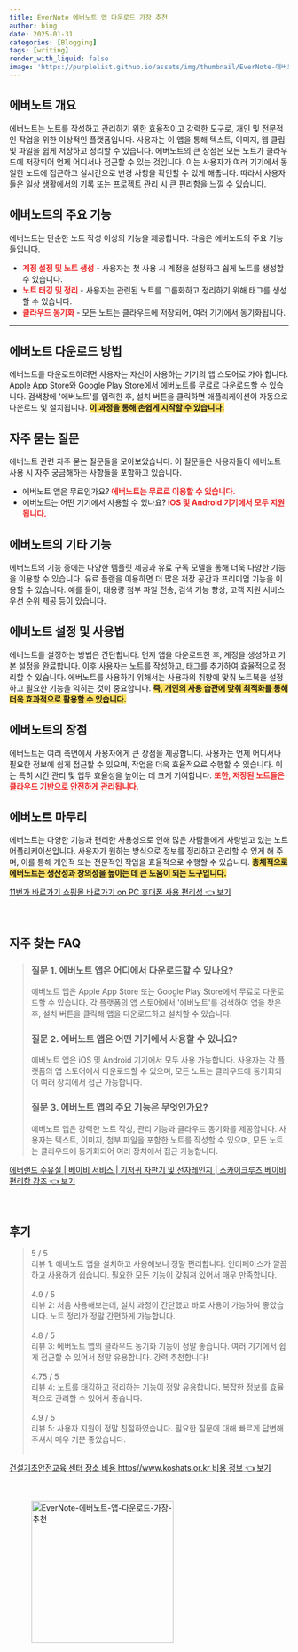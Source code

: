 ```yaml
---
title: EverNote 에버노트 앱 다운로드 가장 추천
author: bing
date: 2025-01-31
categories: [Blogging]
tags: [writing]
render_with_liquid: false
image: 'https://purplelist.github.io/assets/img/thumbnail/EverNote-에버노트-앱-다운로드-가장-추천.webp'
---
```



<h2 id='에버노트_개요'>에버노트 개요</h2>

<p>에버노트는 노트를 작성하고 관리하기 위한 효율적이고 강력한 도구로, 개인 및 전문적인 작업을 위한 이상적인 플랫폼입니다. 사용자는 이 앱을 통해 텍스트, 이미지, 웹 클립 및 파일을 쉽게 저장하고 정리할 수 있습니다. 에버노트의 큰 장점은 모든 노트가 클라우드에 저장되어 언제 어디서나 접근할 수 있는 것입니다. 이는 사용자가 여러 기기에서 동일한 노트에 접근하고 실시간으로 변경 사항을 확인할 수 있게 해줍니다. 따라서 사용자들은 일상 생활에서의 기록 또는 프로젝트 관리 시 큰 편리함을 느낄 수 있습니다.</p>

<h2 id='에버노트_기능'>에버노트의 주요 기능</h2>

<p>에버노트는 단순한 노트 작성 이상의 기능을 제공합니다. 다음은 에버노트의 주요 기능들입니다.</p>

<ul>
    <li><b><span style="color: #ee2323;">계정 설정 및 노트 생성</span></b> - 사용자는 첫 사용 시 계정을 설정하고 쉽게 노트를 생성할 수 있습니다.</li>
    <li><b><span style="color: #ee2323;">노트 태깅 및 정리</span></b> - 사용자는 관련된 노트를 그룹화하고 정리하기 위해 태그를 생성할 수 있습니다.</li>
    <li><b><span style="color: #ee2323;">클라우드 동기화</span></b> - 모든 노트는 클라우드에 저장되어, 여러 기기에서 동기화됩니다.</li>
</ul>

<hr />

<h2 id='에버노트_다운로드'>에버노트 다운로드 방법</h2>

<p>에버노트를 다운로드하려면 사용자는 자신이 사용하는 기기의 앱 스토어로 가야 합니다. Apple App Store와 Google Play Store에서 에버노트를 무료로 다운로드할 수 있습니다. 검색창에 '에버노트'를 입력한 후, 설치 버튼을 클릭하면 애플리케이션이 자동으로 다운로드 및 설치됩니다. <b><span style="background-color: #ffe066;">이 과정을 통해 손쉽게 시작할 수 있습니다.</span></b></p>

<h2 id='자주_묻는_질문'>자주 묻는 질문</h2>

<p>에버노트 관련 자주 묻는 질문들을 모아보았습니다. 이 질문들은 사용자들이 에버노트 사용 시 자주 궁금해하는 사항들을 포함하고 있습니다.</p>

<ul>
    <li>에버노트 앱은 무료인가요?<b><span style="color: #ee2323;"> 에버노트는 무료로 이용할 수 있습니다.</span></b></li>
    <li>에버노트는 어떤 기기에서 사용할 수 있나요?<b><span style="color: #ee2323;"> iOS 및 Android 기기에서 모두 지원됩니다.</span></b></li>
</ul>

<h2 id='에버노트_기타_기능'>에버노트의 기타 기능</h2>

<p>에버노트의 기능 중에는 다양한 템플릿 제공과 유료 구독 모델을 통해 더욱 다양한 기능을 이용할 수 있습니다. 유료 플랜을 이용하면 더 많은 저장 공간과 프리미엄 기능을 이용할 수 있습니다. 예를 들어, 대용량 첨부 파일 전송, 검색 기능 향상, 고객 지원 서비스 우선 순위 제공 등이 있습니다.</p>

<h2 id='에버노트_설정_및_사용법'>에버노트 설정 및 사용법</h2>

<p>에버노트를 설정하는 방법은 간단합니다. 먼저 앱을 다운로드한 후, 계정을 생성하고 기본 설정을 완료합니다. 이후 사용자는 노트를 작성하고, 태그를 추가하여 효율적으로 정리할 수 있습니다. 에버노트를 사용하기 위해서는 사용자의 취향에 맞춰 노트북을 설정하고 필요한 기능을 익히는 것이 중요합니다. <b><span style="background-color: #ffe066;">즉, 개인의 사용 습관에 맞춰 최적화를 통해 더욱 효과적으로 활용할 수 있습니다.</span></b></p>

<h2 id='에버노트의_장점'>에버노트의 장점</h2>

<p>에버노트는 여러 측면에서 사용자에게 큰 장점을 제공합니다. 사용자는 언제 어디서나 필요한 정보에 쉽게 접근할 수 있으며, 작업을 더욱 효율적으로 수행할 수 있습니다. 이는 특히 시간 관리 및 업무 효율성을 높이는 데 크게 기여합니다. <b><span style="color: #ee2323;">또한, 저장된 노트들은 클라우드 기반으로 안전하게 관리됩니다.</span></b></p>

<h2 id='에버노트_마무리'>에버노트 마무리</h2>

<p>에버노트는 다양한 기능과 편리한 사용성으로 인해 많은 사람들에게 사랑받고 있는 노트 어플리케이션입니다. 사용자가 원하는 방식으로 정보를 정리하고 관리할 수 있게 해 주며, 이를 통해 개인적 또는 전문적인 작업을 효율적으로 수행할 수 있습니다. <b><span style="background-color: #ffe066;">총체적으로 에버노트는 생산성과 창의성을 높이는 데 큰 도움이 되는 도구입니다.</span></b></p>


<p><a class="click-button" title="11번가 바로가기 쇼핑몰 바로가기 on PC 휴대폰 사용 편리성" href="https://purplelist.github.io/posts/11%EB%B2%88%EA%B0%80-%EB%B0%94%EB%A1%9C%EA%B0%80%EA%B8%B0-%EC%87%BC%ED%95%91%EB%AA%B0-%EB%B0%94%EB%A1%9C%EA%B0%80%EA%B8%B0-on-PC-%ED%9C%B4%EB%8C%80%ED%8F%B0-%EC%82%AC%EC%9A%A9-%ED%8E%B8%EB%A6%AC%EC%84%B1/" rel="dofollow">11번가 바로가기 쇼핑몰 바로가기 on PC 휴대폰 사용 편리성 👈 보기</a></p><br>
<h2 id='자주_찾는_FAQ'>자주 찾는 FAQ</h2>
<div itemscope="" itemtype="https://schema.org/FAQPage"> 
<blockquote> 
<div itemscope="" itemprop="mainEntity" itemtype="https://schema.org/Question"> 
<h3 itemprop="name">질문 1. 에버노트 앱은 어디에서 다운로드할 수 있나요?</h3> 
<div itemscope="" itemprop="acceptedAnswer" itemtype="https://schema.org/Answer"> 
<span itemprop="text"> 
<p>에버노트 앱은 Apple App Store 또는 Google Play Store에서 무료로 다운로드할 수 있습니다. 각 플랫폼의 앱 스토어에서 '에버노트'를 검색하여 앱을 찾은 후, 설치 버튼을 클릭해 앱을 다운로드하고 설치할 수 있습니다.</p> 
</span> 
</div> 
</div> 

<div itemscope="" itemprop="mainEntity" itemtype="https://schema.org/Question"> 
<h3 itemprop="name">질문 2. 에버노트 앱은 어떤 기기에서 사용할 수 있나요?</h3> 
<div itemscope="" itemprop="acceptedAnswer" itemtype="https://schema.org/Answer"> 
<span itemprop="text"> 
<p>에버노트 앱은 iOS 및 Android 기기에서 모두 사용 가능합니다. 사용자는 각 플랫폼의 앱 스토어에서 다운로드할 수 있으며, 모든 노트는 클라우드에 동기화되어 여러 장치에서 접근 가능합니다.</p> 
</span> 
</div> 
</div> 

<div itemscope="" itemprop="mainEntity" itemtype="https://schema.org/Question"> 
<h3 itemprop="name">질문 3. 에버노트 앱의 주요 기능은 무엇인가요?</h3> 
<div itemscope="" itemprop="acceptedAnswer" itemtype="https://schema.org/Answer"> 
<span itemprop="text"> 
<p>에버노트 앱은 강력한 노트 작성, 관리 기능과 클라우드 동기화를 제공합니다. 사용자는 텍스트, 이미지, 첨부 파일을 포함한 노트를 작성할 수 있으며, 모든 노트는 클라우드에 동기화되어 여러 장치에서 접근 가능합니다.</p> 
</span> 
</div> 
</div> 
</blockquote> 
</div>
<p><a class="click-button" title="에버랜드 수유실 | 베이비 서비스 | 기저귀 자판기 및 전자레인지 | 스카이크루즈 베이비 편리함 강조" href="https://purplelist.github.io/posts/%EC%97%90%EB%B2%84%EB%9E%9C%EB%93%9C-%EC%88%98%EC%9C%A0%EC%8B%A4-%EB%B2%A0%EC%9D%B4%EB%B9%84-%EC%84%9C%EB%B9%84%EC%8A%A4-%EA%B8%B0%EC%A0%80%EA%B7%80-%EC%9E%90%ED%8C%90%EA%B8%B0-%EB%B0%8F-%EC%A0%84%EC%9E%90%EB%A0%88%EC%9D%B8%EC%A7%80-%EC%8A%A4%EC%B9%B4%EC%9D%B4%ED%81%AC%EB%A3%A8%EC%A6%88-%EB%B2%A0%EC%9D%B4%EB%B9%84-%ED%8E%B8%EB%A6%AC%ED%95%A8-%EA%B0%95%EC%A1%B0/" rel="dofollow">에버랜드 수유실 | 베이비 서비스 | 기저귀 자판기 및 전자레인지 | 스카이크루즈 베이비 편리함 강조 👈 보기</a></p><br>
<h2 id='후기'>후기</h2>
<div itemscope itemtype="https://schema.org/Product">
  <blockquote>
  <div itemprop="review" itemscope itemtype="https://schema.org/Review">
      <div itemprop="reviewRating" itemscope itemtype="https://schema.org/Rating"> <span itemprop="ratingValue">5</span> / <span itemprop="bestRating">5</span> </div>
      <span itemprop="reviewBody">리뷰 1: 에버노트 앱을 설치하고 사용해보니 정말 편리합니다. 인터페이스가 깔끔하고 사용하기 쉽습니다. 필요한 모든 기능이 갖춰져 있어서 매우 만족합니다.</span>
  </div>
  <br>
  <div itemprop="review" itemscope itemtype="https://schema.org/Review">
      <div itemprop="reviewRating" itemscope itemtype="https://schema.org/Rating"> <span itemprop="ratingValue">4.9</span> / <span itemprop="bestRating">5</span> </div>
      <span itemprop="reviewBody">리뷰 2: 처음 사용해보는데, 설치 과정이 간단했고 바로 사용이 가능하여 좋았습니다. 노트 정리가 정말 간편하게 가능합니다.</span>
  </div>
  <br>
  <div itemprop="review" itemscope itemtype="https://schema.org/Review">
      <div itemprop="reviewRating" itemscope itemtype="https://schema.org/Rating"> <span itemprop="ratingValue">4.8</span> / <span itemprop="bestRating">5</span> </div>
      <span itemprop="reviewBody">리뷰 3: 에버노트 앱의 클라우드 동기화 기능이 정말 좋습니다. 여러 기기에서 쉽게 접근할 수 있어서 정말 유용합니다. 강력 추천합니다!</span>
  </div>
  <br>
  <div itemprop="review" itemscope itemtype="https://schema.org/Review">
      <div itemprop="reviewRating" itemscope itemtype="https://schema.org/Rating"> <span itemprop="ratingValue">4.75</span> / <span itemprop="bestRating">5</span> </div>
      <span itemprop="reviewBody">리뷰 4: 노트를 태깅하고 정리하는 기능이 정말 유용합니다. 복잡한 정보를 효율적으로 관리할 수 있어서 좋습니다.</span>
  </div>
  <br>
  <div itemprop="review" itemscope itemtype="https://schema.org/Review">
      <div itemprop="reviewRating" itemscope itemtype="https://schema.org/Rating"> <span itemprop="ratingValue">4.9</span> / <span itemprop="bestRating">5</span> </div>
      <span itemprop="reviewBody">리뷰 5: 사용자 지원이 정말 친절하였습니다. 필요한 질문에 대해 빠르게 답변해 주셔서 매우 기분 좋았습니다.</span>
  </div>
  <br>
  </blockquote>
</div>
<p><a class="click-button" title="건설기초안전교육 센터 장소 비용 https//www.koshats.or.kr 비용 정보" href="https://purplelist.github.io/posts/%EA%B1%B4%EC%84%A4%EA%B8%B0%EC%B4%88%EC%95%88%EC%A0%84%EA%B5%90%EC%9C%A1-%EC%84%BC%ED%84%B0-%EC%9E%A5%EC%86%8C-%EB%B9%84%EC%9A%A9-httpswww.koshats.or.kr-%EB%B9%84%EC%9A%A9-%EC%A0%95%EB%B3%B4/" rel="dofollow">건설기초안전교육 센터 장소 비용 https//www.koshats.or.kr 비용 정보 👈 보기</a></p><br>
<figure class="image"><img src="https://purplelist.github.io/assets/img/thumbnail/EverNote-에버노트-앱-다운로드-가장-추천.webp" alt="EverNote-에버노트-앱-다운로드-가장-추천" width="256" height="256"></figure>